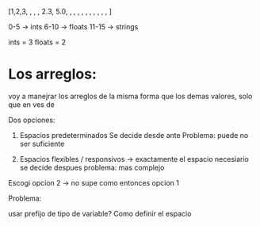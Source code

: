 [1,2,3, , , , 2.3, 5.0, , , , , , , , , , , ]

0-5 -> ints
6-10 -> floats
11-15 -> strings

ints = 3
floats = 2



# Los arreglos:

voy a manejrar los arreglos de la misma forma que los demas valores, solo que en ves de 






Dos opciones:
1) Espacios predeterminados 
    Se decide desde ante
    Problema: puede no ser suficiente


2) Espacios flexibles / responsivos -> exactamente el espacio necesiario
    se decide despues
    problema: mas complejo

Escogi opcion 2 -> no supe como entonces opcion 1



Problema: 

usar prefijo de tipo de variable? Como definir el espacio
